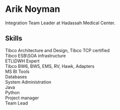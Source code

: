 
# Arik Noyman
Integration Team Leader at Hadassah Medical Center.

## Skills
Tibco Architecture and Design, Tibco TCP certified  
Tibco ESB\SOA infrastructure   
ETL\DWH Expert  
Tibco BW6, BW5, EMS, RV, Hawk, Adapters  
MS BI Tools  
Databases  
System Administration  
Java  
Python  
Project manager  
Team Lead




